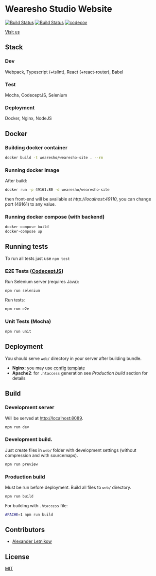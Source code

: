 # Wearesho Studio Website
[![Build Status](https://scrutinizer-ci.com/g/Wearesho-team/wearesho-site/badges/build.png?b=master)](https://scrutinizer-ci.com/g/Wearesho-team/wearesho-site/build-status/master)
[![Build Status](https://travis-ci.org/wearesho-team/wearesho-site.svg?branch=master)](https://travis-ci.org/wearesho-team/wearesho-site)
[![codecov](https://codecov.io/gh/wearesho-team/wearesho-site/branch/master/graph/badge.svg)](https://codecov.io/gh/wearesho-team/wearesho-site)

[Visit us](https://wearesho.com)

## Stack
### Dev
Webpack, Typescript (+tslint), React (+react-router), Babel
### Test
Mocha, CodeceptJS, Selenium
### Deployment
Docker, Nginx, NodeJS

## Docker
### Building docker container
```bash
docker build -t wearesho/wearesho-site . --rm
```
### Running docker image
After build:
```bash
docker run -p 49161:80 -d wearesho/wearesho-site
```
then front-end will be available at *http://localhost:49110*, you can change port (49161) to any value.
### Running docker compose (with backend)
```bash
docker-compose build
docker-compose up
```
## Running tests
To run all tests just use `npm test`
### E2E Tests ([CodeceptJS](https://codeceptjs.io))
Run Selenium server (requires Java):
```bash
npm run selenium
```
Run tests:
```bash
npm run e2e
```

### Unit Tests (Mocha)
```bash
npm run unit
```

## Deployment
You should serve `web/` directory in your server after building bundle. 
  
- **Nginx**: you may use [config template](./templates/nginx.conf)  
- **Apache2**: for `.htaccess` generation see *Production build* section for details

## Build
### Development server
Will be served at <http://localhost:8089>.

```bash
npm run dev
```
### Development build. 
Just create files in `web/` folder with development settings (without compression and with sourcemaps).
```bash
npm run preview
```
### Production build
Must be run before deployment.
Build all files to `web/` directory.
```bash
npm run build
```
For building with `.htaccess` file:
```bash
APACHE=1 npm run build
```

## Contributors
- [Alexander <Horat1us> Letnikow](https://github.com/horat1us)

## License
[MIT](./LICENSE)

